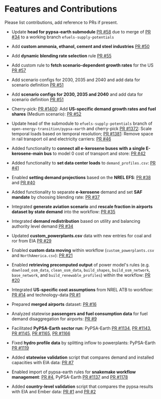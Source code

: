 <!--
# SPDX-FileCopyrightText:  Open Energy Transition gGmbH
#
# SPDX-License-Identifier: AGPL-3.0-or-later
-->

# Features and Contributions

Please list contributions, add reference to PRs if present.

* Update **head for pypsa-earth submodule** [PR #58](https://github.com/open-energy-transition/efuels-supply-potentials/pull/58) due to merge of [PR #34](https://github.com/open-energy-transition/pypsa-earth/pull/34) to a working branch `efuels-supply-potentials`

* Add **custom ammonia, ethanol, cement and steel industries** [PR #50](https://github.com/open-energy-transition/efuels-supply-potentials/pull/50)

* Add **dynamic blending rate selection** rule [PR #55](https://github.com/open-energy-transition/efuels-supply-potentials/pull/55) 

* Add custom rule to **fetch scenario-dependent growth rates** for the US [PR #57](https://github.com/open-energy-transition/efuels-supply-potentials/pull/51)

* Add scenario configs for 2030, 2035 and 2040 and add data for scenario definition [PR #51](https://github.com/open-energy-transition/efuels-supply-potentials/pull/51) 

* Add **scenario configs for 2030, 2035 and 2040** and add data for scenario definition [PR #51](https://github.com/open-energy-transition/efuels-supply-potentials/pull/51)

* Cherry-pick: [PR #1400](https://github.com/pypsa-meets-earth/pypsa-earth/pull/1400): Add **US-specific demand growth rates and fuel shares** (Medium scenario): [PR #52](https://github.com/open-energy-transition/efuels-supply-potentials/pull/52)

* Update head of the submodule to `efuels-supply-potentials` branch of `open-energy-transition/pypsa-earth` and cherry-pick [PR #1372](https://github.com/pypsa-meets-earth/pypsa-earth/pull/1372): Scale temporal loads based on temporal resolution; [PR #1381](https://github.com/pypsa-meets-earth/pypsa-earth/pull/1381): Remove space in rail transport oil and electricity carriers: [PR #46](https://github.com/open-energy-transition/efuels-supply-potentials/pull/46)

* Added functionality to **connect all e-kerosene buses with a single E-kerosene-main bus** to model 0 cost of transport and store: [PR #42](https://github.com/open-energy-transition/efuels-supply-potentials/pull/42)

* Added functionality to **set data center loads** to `demand_profiles.csv`: [PR #41](https://github.com/open-energy-transition/efuels-supply-potentials/pull/41)

* Enabled **setting demand projections** based on the **NREL EFS**: [PR #38](https://github.com/open-energy-transition/efuels-supply-potentials/pull/38) and [PR #40](https://github.com/open-energy-transition/efuels-supply-potentials/pull/40)

* Added functionality to separate **e-kerosene** demand and set **SAF mandate** by choosing blending rate: [PR #37](https://github.com/open-energy-transition/efuels-supply-potentials/pull/37) 

* Integrated **generate aviation scenario** and **rescale fraction in airports dataset by state demand** into the workflow: [PR #35](https://github.com/open-energy-transition/efuels-supply-potentials/pull/35)

* Integrated **demand redistribution** based on utility and balancing authority level demand [PR #34](https://github.com/open-energy-transition/efuels-supply-potentials/pull/34)

* Updated **custom_powerplants.csv** data with new entries for coal and ror from EIA [PR #29](https://github.com/open-energy-transition/efuels-supply-potentials/pull/29)

* Enabled **custom data moving** within workflow (`custom_powerplants.csv` and `NorthAmerica.csv`): [PR #21](https://github.com/open-energy-transition/efuels-supply-potentials/pull/21)

* Enabled **retrieving precomputed output** of power model's rules (e.g. `download_osm_data`, `clean_osm_data`, `build_shapes`, `build_osm_network`, `base_network`, and `build_renewable_profiles`) within the workflow: [PR #20](https://github.com/open-energy-transition/efuels-supply-potentials/pull/20)

* Integrated **US-specific cost assumptions** from NREL ATB to workflow: [PR #14](https://github.com/open-energy-transition/efuels-supply-potentials/pull/14) and technology-data [PR #1](https://github.com/open-energy-transition/technology-data/pull/1)

* Prepared **merged airports** dataset: [PR #16](https://github.com/open-energy-transition/efuels-supply-potentials/pull/16)

* Analyzed statewise **passengers and fuel consumption data** for fuel demand disaggregation for airports: [PR #9](https://github.com/open-energy-transition/efuels-supply-potentials/pull/9) 

* Facilitated **PyPSA-Earth sector run**: PyPSA-Earth [PR #1134](https://github.com/pypsa-meets-earth/pypsa-earth/pull/1134), [PR #1143](https://github.com/pypsa-meets-earth/pypsa-earth/pull/1143), [PR #1145](https://github.com/pypsa-meets-earth/pypsa-earth/pull/1145), [PR #1165](https://github.com/pypsa-meets-earth/pypsa-earth/pull/1165), [PR #1166](https://github.com/pypsa-meets-earth/pypsa-earth/pull/1166)

* Fixed **hydro profile data** by splitting inflow to powerplants: PyPSA-Earth [PR #1119](https://github.com/pypsa-meets-earth/pypsa-earth/pull/1119) 

* Added **statewise validation** script that compares demand and installed capacities with EIA data: [PR #7](https://github.com/open-energy-transition/efuels-supply-potentials/pull/7)

* Enabled import of pypsa-earth rules for **snakemake workflow management**: [PR #4](https://github.com/open-energy-transition/efuels-supply-potentials/pull/4), PyPSA-Earth [PR #1137](https://github.com/pypsa-meets-earth/pypsa-earth/pull/1137) and [PR #1178](https://github.com/pypsa-meets-earth/pypsa-earth/pull/1178)

* Added **country-level validation** script that compares the pypsa results with EIA and Ember data: [PR #1](https://github.com/open-energy-transition/efuels-supply-potentials/pull/1) and [PR #2](https://github.com/open-energy-transition/efuels-supply-potentials/pull/2)
